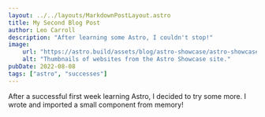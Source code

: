 ```yaml
---
layout: ../../layouts/MarkdownPostLayout.astro
title: My Second Blog Post
author: Leo Carroll
description: "After learning some Astro, I couldn't stop!"
image: 
    url: "https://astro.build/assets/blog/astro-showcase/astro-showcase-screenshot.jpg"
    alt: "Thumbnails of websites from the Astro Showcase site."
pubDate: 2022-08-08
tags: ["astro", "successes"]
---
```

After a successful first week learning Astro, I decided to try some more. I wrote and imported a small component from memory!